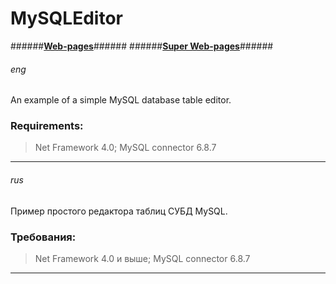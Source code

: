 # MySQLEditor #
######**[Web-pages](http://java-virys.narod.ru/ "javavirys")**######
######**[Super Web-pages](http://srcblog.ru/ "javavirys")**######
###### eng ######
An example of a simple MySQL database table editor.
### Requirements: ###
>	Net Framework 4.0;
>	MySQL connector 6.8.7

***
###### rus ######
Пример простого редактора таблиц СУБД  MySQL.
### Требования: ###
>	Net Framework 4.0 и выше;
>	MySQL connector 6.8.7


***